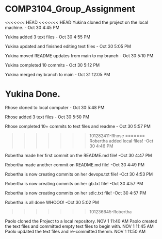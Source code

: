 # COMP3104_Group_Assignment

<<<<<<< HEAD
<<<<<<< HEAD
Yukina cloned the project on the local machine. - Oct 30 4:45 PM

Yukina added 3 text files - Oct 30 4:55 PM

Yukina updated and finished editing text files - Oct 30 5:05 PM

Yukina moved README updates from main to my branch - Oct 30 5:10 PM

Yukina completed 10 commits - Oct 30 5:12 PM

Yukina merged my branch to main - Oct 31 12:05 PM

Yukina Done.
=======
Rhose cloned to local computer - Oct 30 5:48 PM

Rhose added 3 text files - Oct 30 5:50 PM

Rhose completed 10+ commits to text files and readme - Oct 30 5:57 PM
>>>>>>> 101282411-Rhose
=======
Robertha added local files! -Oct 30 4:46 PM 

Robertha made her first commit on the README.md file! -Oct 30 4:47 PM 

Robertha made another commit on README.md file! -Oct 30 4:49 PM

Robertha is now creating commits on her devops.txt file! -Oct 30 4:53 PM

Robertha is now creating commits on her gb.txt file! -Oct 30 4:57 PM

Robertha is now creating commits on her sdlc.txt file! -Oct 30 4:57 PM

Robertha is all done WHOOO! -Oct 30 5:02 PM
>>>>>>> 101236645-Robertha



Paolo cloned the Project to a local repository.   NOV 1 11:40 AM
Paolo created the text files and committed empty text files to begin with.  NOV 1 11:45 AM
Paolo updated the text files and re-committed themm.  NOV 1 11:50 AM 

